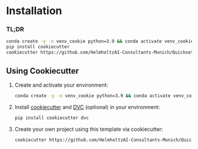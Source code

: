 # Installation

### TL;DR
```bash
conda create -y -n venv_cookie python=3.9 && conda activate venv_cookie
pip install cookiecutter
cookiecutter https://github.com/HelmholtzAI-Consultants-Munich/Quicksetup-ai.git
```



## Using Cookiecutter
1. Create and activate your environment:
    ```bash
    conda create -y -n venv_cookie python=3.9 && conda activate venv_cookie
    ```

2. Install [cookiecutter](https://cookiecutter.readthedocs.io/en/latest/) and [DVC](https://dvc.org/) (optional) in 
   your 
   environment:
    ```bash
    pip install cookiecutter dvc
    ```
3. Create your own project using this template via cookiecutter:
    ```bash
    cookiecutter https://github.com/HelmholtzAI-Consultants-Munich/Quicksetup-ai.git
    ```